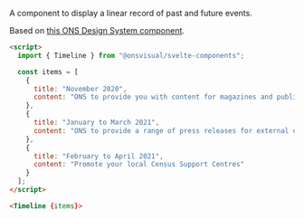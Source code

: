 A component to display a linear record of past and future events.

Based on [this ONS Design System component](https://service-manual.ons.gov.uk/design-system/components/timeline).

<!-- prettier-ignore -->
```html
<script>
  import { Timeline } from "@onsvisual/svelte-components";

  const items = [
    {
      title: "November 2020",
      content: "ONS to provide you with content for magazines and publications"
    },
    {
      title: "January to March 2021",
      content: "ONS to provide a range of press releases for external use"
    },
    {
      title: "February to April 2021",
      content: "Promote your local Census Support Centres"
    }
  ];
</script>

<Timeline {items}>
```
